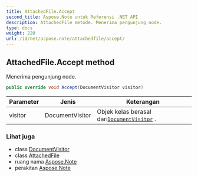 ```yaml
---
title: AttachedFile.Accept
second_title: Aspose.Note untuk Referensi .NET API
description: AttachedFile metode. Menerima pengunjung node.
type: docs
weight: 220
url: /id/net/aspose.note/attachedfile/accept/
---
```

## AttachedFile.Accept method

Menerima pengunjung node.

```csharp
public override void Accept(DocumentVisitor visitor)
```

| Parameter | Jenis | Keterangan |
| --- | --- | --- |
| visitor | DocumentVisitor | Objek kelas berasal dari[`DocumentVisitor`](../../documentvisitor/) . |

### Lihat juga

* class [DocumentVisitor](../../documentvisitor/)
* class [AttachedFile](../)
* ruang nama [Aspose.Note](../../attachedfile/)
* perakitan [Aspose.Note](../../../)


